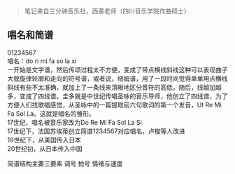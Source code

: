 >笔记来自三分钟音乐社，西蒙老师（四川音乐学院作曲硕士）
## 唱名和简谱
01234567  
唱名：do ri mi fa so la xi  
一开始是文字谱，然后传颂过程太不方便，变成了带点横线斜线这种可以表现曲子大致旋律轮廓和走向的符号谱，或者说，纽姆谱，用了一段时间觉得单单用点横线斜线有些不太准确，就加上了一条线来清晰地区分音符的高低，随后，线越加越多，变成了四线谱。圭多就是中世纪传唱圣咏的音乐导师，他创立了四线谱，为了方便人们找歌唱感觉，从圣咏中的一篇提取前六句歌词的第一个发音，Ut Re Mi Fa Sol La。这就是唱名的雏形。  
17世纪，唱名被音乐家改为Do Re Mi Fa Sol La Si  
17世纪下，法国苏埃蒂创立简谱1234567对应唱名，卢梭等人改进  
19世纪下，从美国传入日本  
20世纪初，从日本传入中国  

简谱结构主要三要素
调号 拍号 情绪与速度
